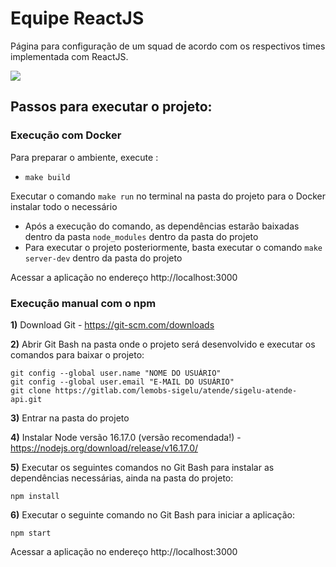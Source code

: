 # Equipe ReactJS

Página para configuração de um squad de acordo com os respectivos times implementada com ReactJS.

<img src="/public/imagebs/banner.png">

## Passos para executar o projeto:


### Execução com Docker

Para preparar o ambiente, execute :

- `make build`

Executar o comando `make run` no terminal na pasta do projeto para o Docker instalar todo o necessário
  
- Após a execução do comando, as dependências estarão baixadas dentro da pasta `node_modules` dentro da pasta do projeto
- Para executar o projeto posteriormente, basta executar o comando `make server-dev` dentro da pasta do projeto


Acessar a aplicação no endereço http://localhost:3000


### Execução manual com o npm


**1)** Download Git - https://git-scm.com/downloads

**2)** Abrir Git Bash na pasta onde o projeto será desenvolvido e executar os comandos para baixar o projeto:

```
git config --global user.name "NOME DO USUÁRIO"
git config --global user.email "E-MAIL DO USUÁRIO"
git clone https://gitlab.com/lemobs-sigelu/atende/sigelu-atende-api.git
```

**3)** Entrar na pasta do projeto

**4)** Instalar Node versão 16.17.0 (versão recomendada!) - https://nodejs.org/download/release/v16.17.0/

**5)** Executar os seguintes comandos no Git Bash para instalar as dependências necessárias, ainda na pasta do projeto:

```
npm install
```

**6)** Executar o seguinte comando no Git Bash para iniciar a aplicação:

```
npm start
```

Acessar a aplicação no endereço http://localhost:3000
